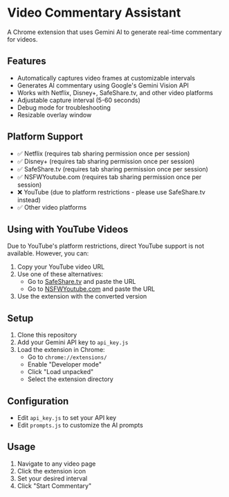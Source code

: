 # Video Commentary Assistant

A Chrome extension that uses Gemini AI to generate real-time commentary for videos.

## Features
- Automatically captures video frames at customizable intervals
- Generates AI commentary using Google's Gemini Vision API
- Works with Netflix, Disney+, SafeShare.tv, and other video platforms
- Adjustable capture interval (5-60 seconds)
- Debug mode for troubleshooting
- Resizable overlay window

## Platform Support
- ✅ Netflix (requires tab sharing permission once per session)
- ✅ Disney+ (requires tab sharing permission once per session)
- ✅ SafeShare.tv (requires tab sharing permission once per session)
- ✅ NSFWYoutube.com (requires tab sharing permission once per session)
- ❌ YouTube (due to platform restrictions - please use SafeShare.tv instead)
- ✅ Other video platforms

## Using with YouTube Videos
Due to YouTube's platform restrictions, direct YouTube support is not available. However, you can:
1. Copy your YouTube video URL
2. Use one of these alternatives:
   - Go to [SafeShare.tv](https://safeshare.tv) and paste the URL
   - Go to [NSFWYoutube.com](https://nsfwyoutube.com) and paste the URL
3. Use the extension with the converted version

## Setup
1. Clone this repository
2. Add your Gemini API key to `api_key.js`
3. Load the extension in Chrome:
   - Go to `chrome://extensions/`
   - Enable "Developer mode"
   - Click "Load unpacked"
   - Select the extension directory

## Configuration
- Edit `api_key.js` to set your API key
- Edit `prompts.js` to customize the AI prompts

## Usage
1. Navigate to any video page
2. Click the extension icon
3. Set your desired interval
4. Click "Start Commentary" 